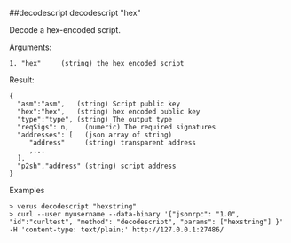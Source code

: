 ##decodescript
decodescript "hex"

Decode a hex-encoded script.

Arguments:
```
1. "hex"     (string) the hex encoded script

```
Result:
```
{
  "asm":"asm",   (string) Script public key
  "hex":"hex",   (string) hex encoded public key
  "type":"type", (string) The output type
  "reqSigs": n,    (numeric) The required signatures
  "addresses": [   (json array of string)
     "address"     (string) transparent address
     ,...
  ],
  "p2sh","address" (string) script address
}

```
Examples
```
> verus decodescript "hexstring"
> curl --user myusername --data-binary '{"jsonrpc": "1.0", "id":"curltest", "method": "decodescript", "params": ["hexstring"] }' -H 'content-type: text/plain;' http://127.0.0.1:27486/

```

